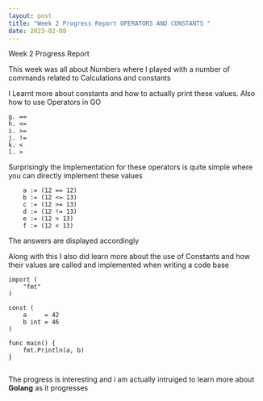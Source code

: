 ```yaml
---
layout: post
title: "Week 2 Progress Report OPERATORS AND CONSTANTS "
date: 2023-02-08
---
```

Week 2 Progress Report 

This week was all about Numbers where I played with a number of commands related to Calculations and constants

I Learnt more about constants and how to actually print these values.
Also how to use Operators in GO 

```
g. ==
h. <=
i. >=
j. !=
k. <
l. >

```

Surprisingly the Implementation for these operators is quite simple where you can directly implement these values

```
    a := (12 == 12)
	b := (12 <= 13)
	c := (12 >= 13)
	d := (12 != 13)
	e := (12 > 13)
	f := (12 < 13)
```


The answers are displayed accordingly 


Along with this I also did learn more about the use of Constants and how their values are called and implemented when writing a code base 

```
import (
	"fmt"
)

const (
	a     = 42
	b int = 46
)

func main() {
	fmt.Println(a, b)
}


```

The progress is interesting and i am actually intruiged to learn more about **Golang** as it progresses